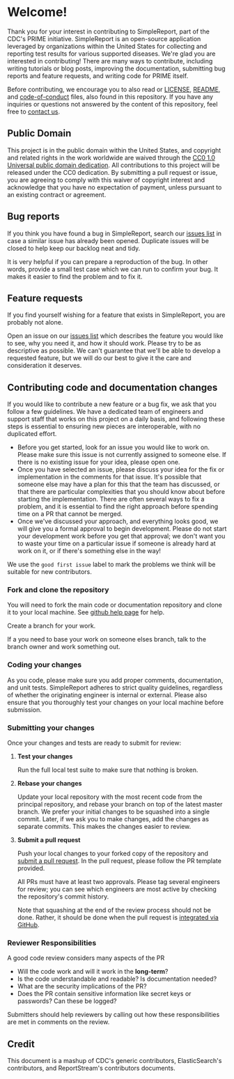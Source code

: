 # Welcome!
Thank you for your interest in contributing to SimpleReport, part of the CDC's PRIME initiative. SimpleReport is an open-source application leveraged by organizations within the United States for collecting and reporting test results for various supported diseases. We're glad you are interested in contributing!
There are many ways to contribute, including writing tutorials or blog posts, improving the documentation, submitting bug reports and feature requests, and writing code for PRIME itself.

Before contributing, we encourage you to also read or [LICENSE](LICENSE.md),
[README](README.md), and
[code-of-conduct](code-of-conduct.md)
files, also found in this repository. If you have any inquiries or questions not
answered by the content of this repository, feel free to [contact us](mailto:prime@cdc.gov).

## Public Domain
This project is in the public domain within the United States, and copyright and
related rights in the work worldwide are waived through the [CC0 1.0 Universal public domain dedication](https://creativecommons.org/publicdomain/zero/1.0/).
All contributions to this project will be released under the CC0 dedication. By 
submitting a pull request or issue, you are agreeing to comply with this waiver 
of copyright interest and acknowledge that you have no expectation of payment, 
unless pursuant to an existing contract or agreement.

## Bug reports

If you think you have found a bug in SimpleReport, search our [issues list](https://github.com/cdcgov/prime-simplereport/issues) in case a similar issue has already been opened. Duplicate issues will be closed to help keep our backlog neat and tidy.

It is very helpful if you can prepare a reproduction of the bug. In other words, provide a small test case which we can run to confirm your bug. It makes it easier to find the problem and to fix it. 

## Feature requests

If you find yourself wishing for a feature that exists in SimpleReport, you are probably not alone. 

Open an issue on our [issues list](https://github.com/cdcgov/prime-simplereport/issues) which describes the feature you would like to see, why you need it, and how it should work. Please try to be as descriptive as possible. We can't guarantee that we'll be able to develop a requested feature, but we will do our best to give it the care and consideration it deserves.

## Contributing code and documentation changes

If you would like to contribute a new feature or a bug fix, we ask that you follow a few guidelines. We have a dedicated team of engineers and support staff that works on this project on a daily basis, and following these steps is essential to ensuring new pieces are interoperable, with no duplicated effort.

* Before you get started, look for an issue you would like to work on. Please make sure this issue is not currently assigned to someone else. If there is no existing issue for your idea, please open one.
* Once you have selected an issue, please discuss your idea for the fix or implementation in the comments for that issue. It's possible that someone else may have a plan for this that the team has discussed, or that there are particular complexities that you should know about before starting the implementation. There are often several ways to fix a problem, and it is essential to find the right approach before spending time on a PR that cannot be merged.
* Once we've discussed your approach, and everything looks good, we will give you a formal approval to begin development. Please do not start your development work before you get that approval; we don't want you to waste your time on a particular issue if someone is already hard at work on it, or if there's something else in the way!

We use the `good first issue` label to mark the problems we think will be suitable for new contributors.

### Fork and clone the repository

You will need to fork the main code or documentation repository and clone it to your local machine. See
[github help page](https://help.github.com/articles/fork-a-repo) for help. 

Create a branch for your work. 

If a you need to base your work on someone elses branch, talk to the branch owner and work something out.  

### Coding your changes

As you code, please make sure you add proper comments, documentation, and unit tests. SimpleReport adheres to strict quality guidelines, regardless of whether the originating engineer is internal or external. Please also ensure that you thoroughly test your changes on your local machine before submission.


### Submitting your changes

Once your changes and tests are ready to submit for review:

1. **Test your changes**

    Run the full local test suite to make sure that nothing is broken.

2. **Rebase your changes**

    Update your local repository with the most recent code from the principal repository, and rebase your branch on top of the latest master branch. We prefer your initial changes to be squashed into a single commit. Later, if we ask you to make changes, add the changes as separate commits.  This makes the changes easier to review.  

3. **Submit a pull request**

    Push your local changes to your forked copy of the repository and [submit a pull request](https://help.github.com/articles/using-pull-requests). In the pull request, please follow the PR template provided.

    All PRs must have at least two approvals. Please tag several engineers for review; you can see which engineers are most active by checking the repository's commit history. 
    
    Note that squashing at the end of the review process should not be done. Rather, it should be done when the pull request is [integrated
    via GitHub](https://github.com/blog/2141-squash-your-commits). 

### Reviewer Responsibilities
A good code review considers many aspects of the PR
- Will the code work and will it work in the **long-term**?
- Is the code understandable and readable? Is documentation needed? 
- What are the security implications of the PR?
- Does the PR contain sensitive information like secret keys or passwords? Can these be logged? 

Submitters should help reviewers by calling out how these responsibilities are met in comments on the review. 


## Credit
This document is a mashup of CDC's generic contributors, ElasticSearch's contributors, and ReportStream's contributors documents. 
